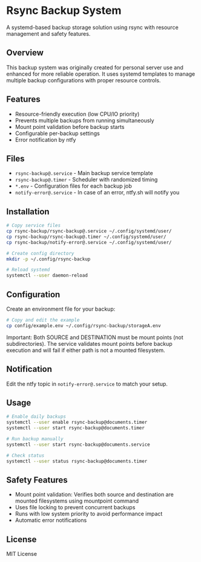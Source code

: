 # Rsync Backup System

A systemd-based backup storage solution using rsync with resource management and safety features.

## Overview

This backup system was originally created for personal server use and enhanced for more reliable operation. It uses systemd templates to manage multiple backup configurations with proper resource controls.

## Features

- Resource-friendly execution (low CPU/IO priority)
- Prevents multiple backups from running simultaneously
- Mount point validation before backup starts
- Configurable per-backup settings
- Error notification by ntfy

## Files

- `rsync-backup@.service` - Main backup service template
- `rsync-backup@.timer` - Scheduler with randomized timing
- `*.env` - Configuration files for each backup job
- `notify-error@.service` - In case of an error, ntfy.sh will notify you

## Installation

```bash
# Copy service files
cp rsync-backup/rsync-backup@.service ~/.config/systemd/user/
cp rsync-backup/rsync-backup@.timer ~/.config/systemd/user/
cp rsync-backup/notify-error@.service ~/.config/systemd/user/

# Create config directory
mkdir -p ~/.config/rsync-backup

# Reload systemd
systemctl --user daemon-reload
```

## Configuration

Create an environment file for your backup:
```bash
# Copy and edit the example
cp config/example.env ~/.config/rsync-backup/storageA.env
```
Important: Both SOURCE and DESTINATION must be mount points (not subdirectories). The service validates mount points before backup execution and will fail if either path is not a mounted filesystem.

## Notification

Edit the ntfy topic in `notify-error@.service` to match your setup.

## Usage

```bash
# Enable daily backups
systemctl --user enable rsync-backup@documents.timer
systemctl --user start rsync-backup@documents.timer

# Run backup manually
systemctl --user start rsync-backup@documents.service

# Check status
systemctl --user status rsync-backup@documents.timer
```

## Safety Features

- Mount point validation: Verifies both source and destination are mounted filesystems using mountpoint command
- Uses file locking to prevent concurrent backups
- Runs with low system priority to avoid performance impact
- Automatic error notifications

## License

MIT License
